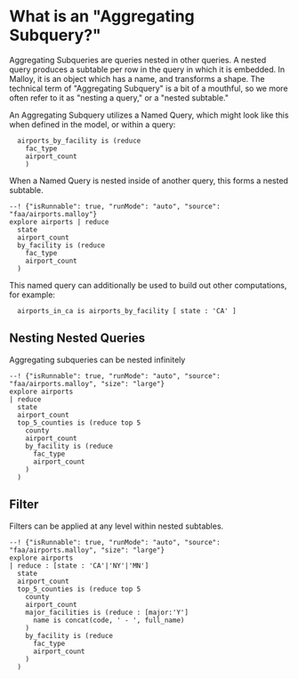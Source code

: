 # What is an "Aggregating Subquery?"

Aggregating Subqueries are queries nested in other queries. A nested query produces a subtable per row in the query in which it is embedded. In Malloy, it is an object which has a name, and transforms a shape. The technical term of "Aggregating Subquery" is a bit of a mouthful, so we more often refer to it as "nesting a query," or a "nested subtable."

An Aggregating Subquery utilizes a Named Query, which might look like this when defined in the model, or within a query:

```malloy
  airports_by_facility is (reduce
    fac_type
    airport_count
    )
```

When a Named Query is nested inside of another query, this forms a nested subtable.

```malloy
--! {"isRunnable": true, "runMode": "auto", "source": "faa/airports.malloy"}
explore airports | reduce
  state
  airport_count
  by_facility is (reduce
    fac_type
    airport_count
  )
```

This named query can additionally be used to build out other computations, for example:

```malloy
  airports_in_ca is airports_by_facility [ state : 'CA' ]
```

## Nesting Nested Queries
Aggregating subqueries can be nested infinitely

```malloy
--! {"isRunnable": true, "runMode": "auto", "source": "faa/airports.malloy", "size": "large"}
explore airports
| reduce
  state
  airport_count
  top_5_counties is (reduce top 5
    county
    airport_count
    by_facility is (reduce
      fac_type
      airport_count
    )
  )
```

## Filter
Filters can be applied at any level within nested subtables.

```malloy
--! {"isRunnable": true, "runMode": "auto", "source": "faa/airports.malloy", "size": "large"}
explore airports
| reduce : [state : 'CA'|'NY'|'MN']
  state
  airport_count
  top_5_counties is (reduce top 5
    county
    airport_count
    major_facilities is (reduce : [major:'Y']
      name is concat(code, ' - ', full_name)
    )
    by_facility is (reduce
      fac_type
      airport_count
    )
  )
```